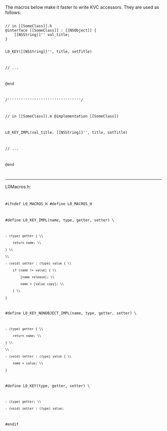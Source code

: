 The macros below make it faster to write KVC accessors. They are used as follows:

<code>
// in [[SomeClass]].h
@interface [[SomeClass]] : [[NSObject]] {
    [[NSString]]'' val_title;
}

L0_KEY([[NSString]]'', title, setTitle)

// ...

@end

/'''''''''''''''''''''''''''''''''/

// in [[SomeClass]].m
@implementation [[SomeClass]]

L0_KEY_IMPL(val_title, [[NSString]]'', title, setTitle)

// ...

@end

</code>

----

L0Macros.h:
<code>

#ifndef L0_MACROS_H
#define L0_MACROS_H

#define L0_KEY_IMPL(name, type, getter, setter) \\

	- (type) getter { \\

		return name; \\

	} \\

	\\

	- (void) setter : (type) value { \\
	
		if (name != value) { \\
		
			[name release]; \\
			
			name = [value copy]; \\
			
		} \\
		
	}

#define L0_KEY_NONOBJECT_IMPL(name, type, getter, setter) \\

	- (type) getter { \\
	
		return name; \\
		
	} \\
	
	\\
	
	- (void) setter : (type) value { \\
	
		name = value; \\
		
	}
	
#define L0_KEY(type, getter, setter) \\

	- (type) getter; \\
	
	- (void) setter : (type) value;

#endif

</code>